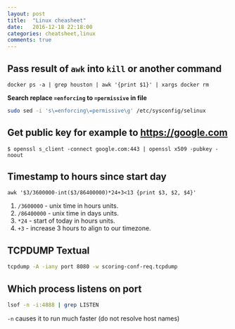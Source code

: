 ```yaml
---
layout: post
title:  "Linux cheasheet"
date:   2016-12-18 22:18:00
categories: cheatsheet,linux
comments: true
---
```

## Pass result of `awk` into `kill` or another command

`docker ps -a | grep houston | awk '{print $1}' | xargs docker rm`

**Search replace `=enforcing` to `=permissive` in file**
```bash
sudo sed -i 's\=enforcing\=permissive\g' /etc/sysconfig/selinux
```

## Get public key for example to https://google.com

`$ openssl s_client -connect google.com:443 | openssl x509 -pubkey -noout`

## Timestamp to hours since start day

`awk '$3/3600000-int($3/86400000)*24+3<13 {print $3, $2, $4}'`

1. `/3600000` - unix time in hours units.
2. `/86400000` - unix time in days units.
3. `*24` - start of today in hours units.
4. `+3` - increase 3 hours to align to our timezone.

## TCPDUMP Textual

```bash
tcpdump -A -iany port 8080 -w scoring-conf-req.tcpdump
```

## Which process listens on port

```bash
lsof -n -i:4888 | grep LISTEN
```

`-n` causes it to run much faster (do not resolve host names)